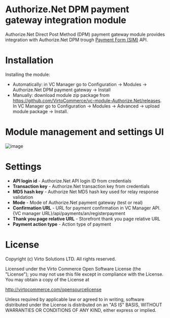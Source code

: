 # Authorize.Net DPM payment gateway integration module
Authorize.Net Direct Post Method (DPM) payment gateway module provides integration with Authorize.Net DPM trough <a href="http://developer.authorize.net/api" target="_blank">Payment Form (SIM)</a> API.

# Installation
Installing the module:
* Automatically: in VC Manager go to Configuration -> Modules -> Authorize.Net DPM payment gateway -> Install
* Manually: download module zip package from https://github.com/VirtoCommerce/vc-module-Authorize.Net/releases. In VC Manager go to Configuration -> Modules -> Advanced -> upload module package -> Install.

# Module management and settings UI
![image](https://cloud.githubusercontent.com/assets/5801549/16419453/79ea54c6-3d56-11e6-82c8-979763c62030.png)

# Settings
* **API login id** - Authorize.Net API login ID from credentials
* **Transaction key** - Authorize.Net transaction key from credentials
* **MD5 hash key** - Authorize Net MD5 hash key used for relay response validation
* **Mode** - Mode of Authorize.Net payment gateway (test or real)
* **Confirmation URL** - URL for payment confirmation in VC Manager API. {VC manager URL}/api/payments/an/registerpayment
* **Thank you page relative URL** - Storefront thank you page relative URL
* **Payment action type** - Action type of payment


# License
Copyright (c) Virto Solutions LTD.  All rights reserved.

Licensed under the Virto Commerce Open Software License (the "License"); you
may not use this file except in compliance with the License. You may
obtain a copy of the License at

http://virtocommerce.com/opensourcelicense

Unless required by applicable law or agreed to in writing, software
distributed under the License is distributed on an "AS IS" BASIS,
WITHOUT WARRANTIES OR CONDITIONS OF ANY KIND, either express or
implied.
